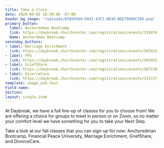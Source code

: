 ```yaml
---
title: Take a Class
date: 2020-09-05 16:39:00 -07:00
header_bg_image: "/uploads/638593A9-6932-42F2-8D38-BEE796A8C3E6.png"
primary_button:
  label: Anchoredman Bootcamp
  link: https://daybreak.churchcenter.com/registrations/events/518474
  Name: Anchordman Bootcamp
seconday_buttons:
- label: Marriage Enrichment
  link: https://daybreak.churchcenter.com/registrations/events/503431
- label: FPU
  link: https://daybreak.churchcenter.com/registrations/events/503453
- label: GriefShare
  link: https://daybreak.churchcenter.com/registrations/events/507130
- label: DivorceCare
  link: https://daybreak.churchcenter.com/registrations/events/515727
template: image_and_text
Field name: 
Section: 
layout: single_item
---
```


At Daybreak, we have a full line-up of classes for you to choose from!  We are offering a choice for groups to meet in person or on Zoom, so no matter your comfort level we have something for you to take your Next Step.  

Take a look at our fall classes that you can sign-up for now:  Anchoredman Bootcamp, Financial Peace University, Marriage Enrichment, GriefShare, and DivorceCare.   